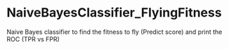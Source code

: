 # NaiveBayesClassifier_FlyingFitness
Naive Bayes classifier to find the fitness to fly (Predict score) and print the ROC (TPR vs FPR)
